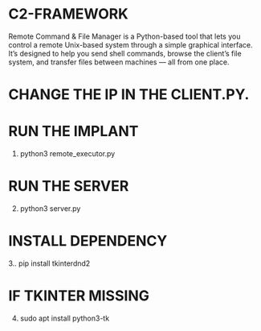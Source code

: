 # C2-FRAMEWORK
Remote Command &amp; File Manager is a Python-based tool that lets you control a remote Unix-based system through a simple graphical interface. It’s designed to help you send shell commands, browse the client’s file system, and transfer files between machines — all from one place.

# CHANGE THE IP IN THE CLIENT.PY.



# RUN THE IMPLANT
1. python3 remote_executor.py
# RUN THE SERVER
2. python3 server.py
# INSTALL DEPENDENCY
3.. pip install tkinterdnd2
# IF TKINTER MISSING
4. sudo apt install python3-tk
